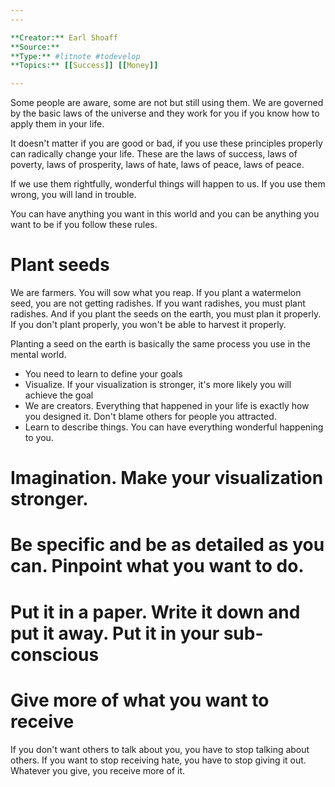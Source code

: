 ```yaml
---
---

**Creator:** Earl Shoaff
**Source:**
**Type:** #litnote #todevelop 
**Topics:** [[Success]] [[Money]] 

---
```


Some people are aware, some are not but still using them. We are governed by the basic laws of the universe and they work for you if you know how to apply them in your life.

It doesn't matter if you are good or bad, if you use these principles properly can radically change your life. These are the laws of success, laws of poverty, laws of prosperity, laws of hate, laws of peace, laws of peace.

If we use them rightfully, wonderful things will happen to us. If you use them wrong, you will land in trouble.
 
You can have anything you want in this world and you can be anything you want to be if you follow these rules.

# Plant seeds
We are farmers. You will sow what you reap. If you plant a watermelon seed, you are not getting radishes. If you want radishes, you must plant radishes. And if you plant the seeds on the earth, you must plan it properly. If you don't plant properly, you won't be able to harvest it properly.

Planting a seed on the earth is basically the same process you use in the mental world. 

- You need to learn to define your goals
- Visualize. If your visualization is stronger, it's more likely you will achieve the goal
- We are creators. Everything that happened in your life is exactly how you designed it. Don't blame others for people you attracted.
- Learn to describe things. You can have everything wonderful happening to you.

# Imagination. Make your visualization stronger. 
# Be specific and be as detailed as you can. Pinpoint what you want to do.
# Put it in a paper. Write it down and put it away. Put it in your sub-conscious
# Give more of what you want to receive
 If you don't want others to talk about you, you have to stop talking about others. If you want to stop receiving hate, you have to stop giving it out. Whatever you give, you receive more of it.